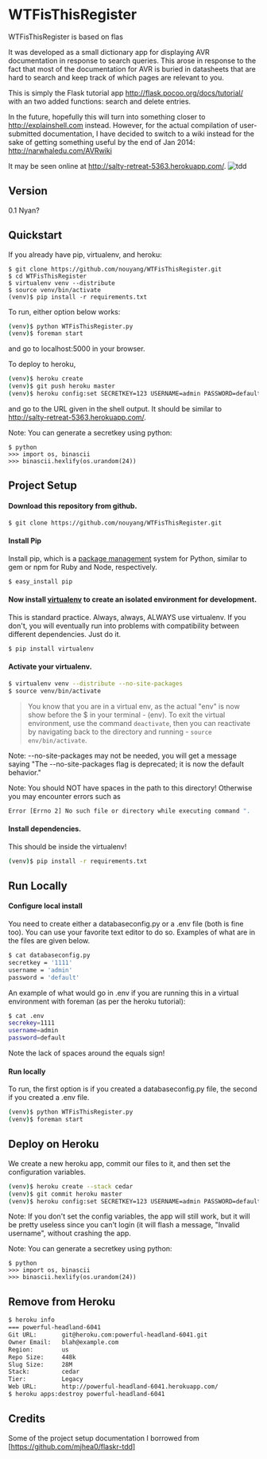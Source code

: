 WTFisThisRegister
=================

WTFisThisRegister is based on flas

It was developed as a small dictionary app for displaying AVR documentation
in response to search queries. This arose in response to the fact that most of
the documentation for AVR is buried in datasheets that are hard to search and 
keep track of which pages are relevant to you.

This is simply the Flask tutorial app
http://flask.pocoo.org/docs/tutorial/
with an two added functions: search and delete entries.

In the future, hopefully this will turn into something closer to http://explainshell.com
instead. However, for the actual compilation of user-submitted documentation,
I have decided to switch to a wiki instead for the sake of getting something
useful by the end of Jan 2014: http://narwhaledu.com/AVRwiki

It may be seen online at http://salty-retreat-5363.herokuapp.com/.
![tdd](https://lh3.googleusercontent.com/-XMZGpXQ82bg/UtA-Aty4WYI/AAAAAAAA-Yc/O_31OAwdoVM/s912/Screenshot%2520from%25202014-01-10%252013%253A34%253A00.png)

Version
-----
0.1 Nyan?

Quickstart
-----
If you already have pip, virtualenv, and heroku:
```
$ git clone https://github.com/nouyang/WTFisThisRegister.git
$ cd WTFisThisRegister
$ virtualenv venv --distribute
$ source venv/bin/activate 
(venv)$ pip install -r requirements.txt
```

To run, either option below works:
```sh
(venv)$ python WTFisThisRegister.py 
(venv)$ foreman start
```
and go to localhost:5000 in your browser.

To deploy to heroku,
```sh
(venv)$ heroku create
(venv)$ git push heroku master 
(venv)$ heroku config:set SECRETKEY=123 USERNAME=admin PASSWORD=default
```
and go to the URL given in the shell output. It should be similar to
http://salty-retreat-5363.herokuapp.com/.

Note: You can generate a secretkey using python:
```
$ python 
>>> import os, binascii
>>> binascii.hexlify(os.urandom(24))
```

Project Setup
-----
#### Download this repository from github.
```sh
$ git clone https://github.com/nouyang/WTFisThisRegister.git
```

#### Install Pip
Install pip, which is a [package management](http://en.wikipedia.org/wiki/Package_management_system) system for Python, similar to gem or npm for Ruby and Node, respectively. 

```sh
$ easy_install pip
```

#### Now install [virtualenv](https://pypi.python.org/pypi/virtualenv) to create an isolated environment for development. 

This is standard practice. Always, always, ALWAYS use virtualenv. If you don't, you will eventually run into problems with compatibility between different dependencies. Just do it.

```sh 
$ pip install virtualenv
```

#### Activate your virtualenv.

```sh
$ virtualenv venv --distribute --no-site-packages
$ source venv/bin/activate
```

> You know that you are in a virtual env, as the actual "env" is now show before the $ in your terminal - (env). To exit the virtual environment, use the command `deactivate`, then you can reactivate by navigating back to the directory and running - `source env/bin/activate`.

Note: --no-site-packages may not be needed, you will get a message saying
"The --no-site-packages flag is deprecated; it is now the default behavior."

Note: You should NOT have spaces in the path to this directory! Otherwise you
may encounter errors such as
```sh
Error [Errno 2] No such file or directory while executing command ".
```

#### Install dependencies.
This should be inside the virtualenv!

```sh
(venv)$ pip install -r requirements.txt 
```

Run Locally
-----
#### Configure local install
You need to create either a databaseconfig.py or a .env file (both is fine too).
You can use your favorite text editor to do so.
Examples of what are in the files are given below.

```sh
$ cat databaseconfig.py
secretkey = '1111'
username = 'admin'
password = 'default'
```

An example of what would go in .env if you are running this in a virtual
environment with foreman (as per the heroku tutorial):
```sh
$ cat .env
secrekey=1111
username=admin
password=default
```
Note the lack of spaces around the equals sign!
#### Run locally
To run, the first option is if you created a databaseconfig.py file, the second
if you created a .env file.
```sh
(venv)$ python WTFisThisRegister.py 
(venv)$ foreman start
```

Deploy on Heroku
------
We create a new heroku app, commit our files to it, and then set the
configuration variables.

```sh
(venv)$ heroku create --stack cedar
(venv)$ git commit heroku master
(venv)$ heroku config:set SECRETKEY=123 USERNAME=admin PASSWORD=default
```
Note: If you don't set the config variables, the app will still work, but it 
will be pretty useless since you can't login (it will flash a message, "Invalid
username", without crashing the app.

Note: You can generate a secretkey using python:
```
$ python 
>>> import os, binascii
>>> binascii.hexlify(os.urandom(24))
```

Remove from Heroku
------
```sh
$ heroku info
=== powerful-headland-6041
Git URL:       git@heroku.com:powerful-headland-6041.git
Owner Email:   blah@example.com 
Region:        us
Repo Size:     448k
Slug Size:     28M
Stack:         cedar
Tier:          Legacy
Web URL:       http://powerful-headland-6041.herokuapp.com/
$ heroku apps:destroy powerful-headland-6041 
```

Credits
-------
Some of the project setup documentation I borrowed from 
[https://github.com/mjhea0/flaskr-tdd]
